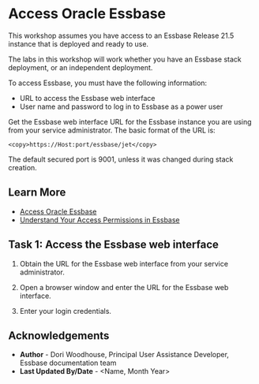# Access Oracle Essbase

This workshop assumes you have access to an Essbase Release 21.5 instance that is deployed and ready to use.

The labs in this workshop will work whether you have an Essbase stack deployment, or an independent deployment.

To access Essbase, you must have the following information:

* URL to access the Essbase web interface
* User name and password to log in to Essbase as a power user

Get the Essbase web interface URL for the Essbase instance you are using from your service administrator. The basic format of the URL is:

```
<copy>https://Host:port/essbase/jet</copy>
```

The default secured port is 9001, unless it was changed during stack creation.

## Learn More

* [Access Oracle Essbase](https://docs.oracle.com/en/database/other-databases/essbase/21/ugess/access-oracle-essbase.html#GUID-9B07C1B6-D7D0-4F2D-87A4-A14F8CF8B8C6)
* [Understand Your Access Permissions in Essbase](https://docs.oracle.com/en/database/other-databases/essbase/21/ugess/understand-your-access-permissions-essbase.html#GUID-406C17E5-6020-4812-A3D7-98A13FB2ED8A)

## Task 1: Access the Essbase web interface

1. Obtain the URL for the Essbase web interface from your service administrator.

2. Open a browser window and enter the URL for the Essbase web interface.

3. Enter your login credentials.

## Acknowledgements

* **Author** - Dori Woodhouse, Principal User Assistance Developer, Essbase documentation team
* **Last Updated By/Date** - <Name, Month Year>
